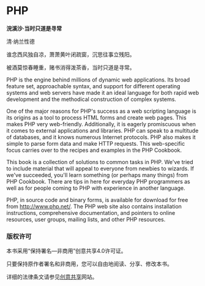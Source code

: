 # PHP


**浣溪沙·当时只道是寻常**

清·纳兰性德

谁念西风独自凉，萧萧黄叶闭疏窗，沉思往事立残阳。

被酒莫惊春睡重，赌书消得泼茶香，当时只道是寻常。

PHP is the engine behind millions of dynamic web applications. Its broad feature set, approachable syntax, and support for different operating systems and web servers have made it an ideal language for both rapid web development and the methodical construction of complex systems.

One of the major reasons for PHP's success as a web scripting language is its origins as a tool to process HTML forms and create web pages. This makes PHP very web-friendly. Additionally, it is eagerly promiscuous when it comes to external applications and libraries. PHP can speak to a multitude of databases, and it knows numerous Internet protocols. PHP also makes it simple to parse form data and make HTTP requests. This web-specific focus carries over to the recipes and examples in the PHP Cookbook.

This book is a collection of solutions to common tasks in PHP. We've tried to include material that will appeal to everyone from newbies to wizards. If we've succeeded, you'll learn something (or perhaps many things) from PHP Cookbook. There are tips in here for everyday PHP programmers as well as for people coming to PHP with experience in another language.

PHP, in source code and binary forms, is available for download for free from http://www.php.net/. The PHP web site also contains installation instructions, comprehensive documentation, and pointers to online resources, user groups, mailing lists, and other PHP resources.

### 版权许可

本书采用“保持署名—非商用”创意共享4.0许可证。

只要保持原作者署名和非商用，您可以自由地阅读、分享、修改本书。

详细的法律条文请参见[创意共享](http://creativecommons.org/licenses/by-nc/4.0/)网站。
